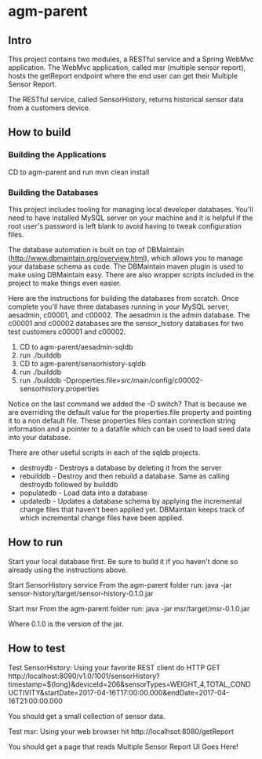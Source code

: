 # agm-parent

## Intro

This project contains two modules, a RESTful service and a Spring WebMvc application.  The WebMvc application, called msr (multiple sensor report), hosts the getReport endpoint where the end user can get their Multiple Sensor Report.

The RESTful service, called SensorHistory, returns historical sensor data from a customers device. 

## How to build

### Building the Applications
CD to agm-parent and run mvn clean install

### Building the Databases
This project includes tooling for managing local developer databases.  You'll need to have installed MySQL server on your machine and it is helpful if the root user's password is left blank to avoid having to tweak configuration files.

The database automation is built on top of DBMaintain (http://www.dbmaintain.org/overview.html), which allows you to manage your database schema as code.  The DBMaintain maven plugin is used to make using DBMaintain easy.  There are also wrapper scripts included in the project to make things even easier.

Here are the instructions for building the databases from scratch.  Once complete you'll have three databases running in your MySQL server, aesadmin, c00001, and c00002.  The aesadmin is the admin database.  The c00001 and c00002 databases are the sensor_history databases for two test customers c00001 and c00002.

1. CD to agm-parent/aesadmin-sqldb
1. run ./builddb
1. CD to agm-parent/sensorhistory-sqldb
1. run ./builddb
1. run ./builddb -Dproperties.file=src/main/config/c00002-sensorhistory.properties

Notice on the last command we added the -D switch?  That is because we are overriding the default value for the properties.file property and pointing it to a non default file.  These properties files contain connection string information and a pointer to a datafile which can be used to load seed data into your database.

There are other useful scripts in each of the sqldb projects.

* destroydb - Destroys a database by deleting it from the server
* rebuilddb - Destroy and then rebuild a database.  Same as calling destroydb followed by builddb
* populatedb - Load data into a database
* updatedb - Updates a database schema by applying the incremental change files that haven't been applied yet.  DBMaintain keeps track of which incremental change files have been applied. 

## How to run
Start your local database first.  Be sure to build it if you haven't done so already using the instructions above.

Start SensorHistory service
From the agm-parent folder run: java -jar sensor-history/target/sensor-history-0.1.0.jar

Start msr
From the agm-parent folder run: java -jar msr/target/msr-0.1.0.jar

Where 0.1.0 is the version of the jar.


## How to test

Test SensorHistory:
Using your favorite REST client do HTTP GET http://localhost:8090/v1.0/1001/sensorHistory?timestamp=${long}&deviceId=206&sensorTypes=WEIGHT_4,TOTAL_CONDUCTIVITY&startDate=2017-04-16T17:00:00.000&endDate=2017-04-16T21:00:00.000

You should get a small collection of sensor data.

Test msr:
Using your web browser hit http://localhsot:8080/getReport

You should get a page that reads Multiple Sensor Report UI Goes Here!